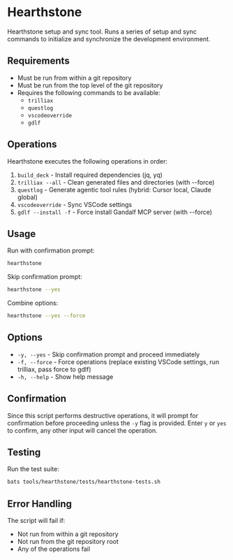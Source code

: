# Hearthstone

Hearthstone setup and sync tool. Runs a series of setup and sync commands to initialize and synchronize the development environment.

## Requirements

- Must be run from within a git repository
- Must be run from the top level of the git repository
- Requires the following commands to be available:
  - `trilliax`
  - `questlog`
  - `vscodeoverride`
  - `gdlf`

## Operations

Hearthstone executes the following operations in order:

1. `build_deck` - Install required dependencies (jq, yq)
2. `trilliax --all` - Clean generated files and directories (with --force)
3. `questlog` - Generate agentic tool rules (hybrid: Cursor local, Claude global)
4. `vscodeoverride` - Sync VSCode settings
5. `gdlf --install -f` - Force install Gandalf MCP server (with --force)

## Usage

Run with confirmation prompt:

```bash
hearthstone
```

Skip confirmation prompt:

```bash
hearthstone --yes
```

Combine options:

```bash
hearthstone --yes --force
```

## Options

- `-y, --yes` - Skip confirmation prompt and proceed immediately
- `-f, --force` - Force operations (replace existing VSCode settings, run trilliax, pass force to gdlf)
- `-h, --help` - Show help message

## Confirmation

Since this script performs destructive operations, it will prompt for confirmation before proceeding unless the `-y` flag is provided. Enter `y` or `yes` to confirm, any other input will cancel the operation.

## Testing

Run the test suite:

```bash
bats tools/hearthstone/tests/hearthstone-tests.sh
```

## Error Handling

The script will fail if:

- Not run from within a git repository
- Not run from the git repository root
- Any of the operations fail
